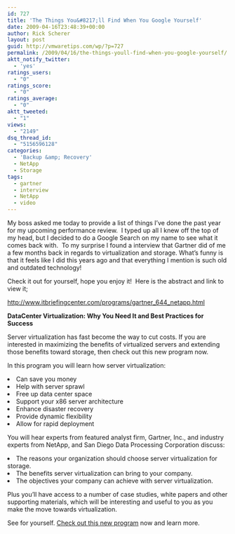 ```yaml
---
id: 727
title: 'The Things You&#8217;ll Find When You Google Yourself'
date: 2009-04-16T23:48:39+00:00
author: Rick Scherer
layout: post
guid: http://vmwaretips.com/wp/?p=727
permalink: /2009/04/16/the-things-youll-find-when-you-google-yourself/
aktt_notify_twitter:
  - 'yes'
ratings_users:
  - "0"
ratings_score:
  - "0"
ratings_average:
  - "0"
aktt_tweeted:
  - "1"
views:
  - "2149"
dsq_thread_id:
  - "5156596128"
categories:
  - 'Backup &amp; Recovery'
  - NetApp
  - Storage
tags:
  - gartner
  - interview
  - NetApp
  - video
---
```

My boss asked me today to provide a list of things I&#8217;ve done the past year for my upcoming performance review.  I typed up all I knew off the top of my head, but I decided to do a Google Search on my name to see what it comes back with.  To my surprise I found a interview that Gartner did of me a few months back in regards to virtualization and storage. What&#8217;s funny is that it feels like I did this years ago and that everything I mention is such old and outdated technology! 

Check it out for yourself, hope you enjoy it!  Here is the abstract and link to view it;

<a href="http://www.itbriefingcenter.com/programs/gartner_644_netapp.html" target="_blank">http://www.itbriefingcenter.com/programs/gartner_644_netapp.html<br /> </a>

**DataCenter Virtualization: Why You Need It and Best Practices for Success**

<div>
  Server virtualization has fast become the way to cut costs. If you are interested in maximizing the benefits of virtualized servers and extending those benefits toward storage, then check out this new program now.
</div>

<p class="featuredinfo">
  In this program you will learn how server virtualization:
</p>

<li class="featuredinfo">
  Can save you money
</li>
<li class="featuredinfo">
  Help with server sprawl
</li>
<li class="featuredinfo">
  Free up data center space
</li>
<li class="featuredinfo">
  Support your x86 server architecture
</li>
<li class="featuredinfo">
  Enhance disaster recovery
</li>
<li class="featuredinfo">
  Provide dynamic flexibility
</li>
<li class="featuredinfo">
  Allow for rapid deployment
</li>

<p class="featuredinfo">
  You will hear experts from featured analyst firm, Gartner, Inc., and industry experts from NetApp, and San Diego Data Processing Corporation discuss:
</p>

<li class="featuredinfo">
  The reasons your organization should choose server virtualization for storage.
</li>
<li class="featuredinfo">
  The benefits server virtualization can bring to your company.
</li>
<li class="featuredinfo">
  The objectives your company can achieve with server virtualization.
</li>

<p class="featuredinfo">
  Plus you’ll have access to a number of case studies, white papers and other supporting materials, which will be interesting and useful to you as you make the move towards virtualization.
</p>

<p class="featuredinfo">
  See for yourself. <a href="http://www.itbriefingcenter.com/programs/gartner_644_netapp.html" target="_blank">Check out this new program</a> now and learn more.
</p>